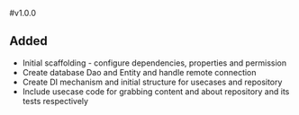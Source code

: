 #v1.0.0
## Added
- Initial scaffolding - configure dependencies, properties and permission
- Create database Dao and Entity and handle remote connection
- Create DI mechanism and initial structure for usecases and repository
- Include usecase code for grabbing content and about repository and its tests respectively
